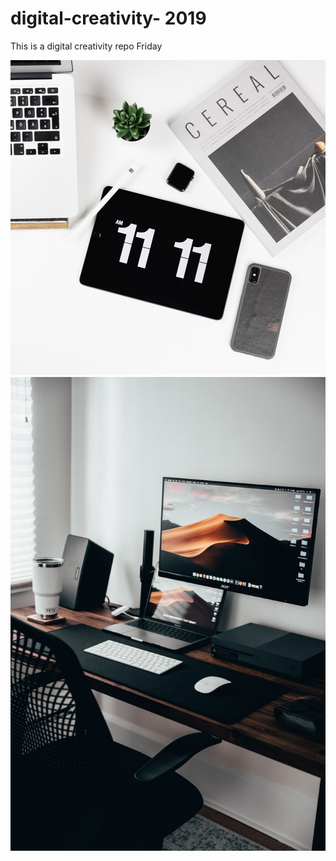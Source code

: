 # digital-creativity- 2019
This is a digital creativity repo Friday 

![](Images/photo-1542959864-4b02e6607fe4.jpg)
![](Images/computer.jpg)
